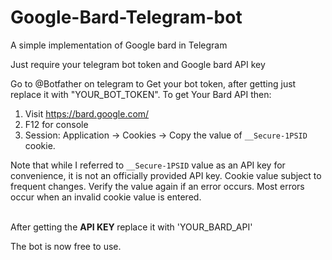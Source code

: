 # Google-Bard-Telegram-bot
A simple implementation of Google bard in Telegram

Just require your telegram bot token and Google bard API key

Go to @Botfather on telegram to Get your bot token, after getting just replace it with "YOUR_BOT_TOKEN".
To get Your Bard API then:
1. Visit https://bard.google.com/
2. F12 for console
3. Session: Application → Cookies → Copy the value of  `__Secure-1PSID` cookie.

Note that while I referred to `__Secure-1PSID` value as an API key for convenience, it is not an officially provided API key. 
Cookie value subject to frequent changes. Verify the value again if an error occurs. Most errors occur when an invalid cookie value is entered.

<br>
After getting the <b> API KEY </b> replace it with 'YOUR_BARD_API'

The bot is now free to use.
